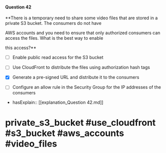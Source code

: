 #### Question  42

**There is a temporary need to share some video files that are stored in a private S3 bucket. The consumers do not have

AWS accounts and you need to ensure that only authorized consumers can access the files. What is the best way to enable

this access?**

- [ ] Enable public read access for the S3 bucket

- [ ] Use CloudFront to distribute the files using authorization hash tags

- [x] Generate a pre-signed URL and distribute it to the consumers

- [ ] Configure an allow rule in the Security Group for the IP addresses of the consumers

- hasExplain:: [[explanation_Question  42.md]]

# private_s3_bucket #use_cloudfront #s3_bucket #aws_accounts #video_files
